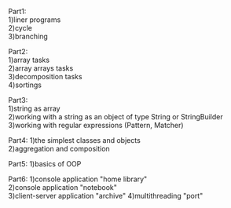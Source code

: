 Part1:  
1)liner programs  
2)cycle   
3)branching 

Part2:  
1)array tasks   
2)array arrays tasks    
3)decomposition tasks   
4)sortings    

Part3:  
1)string as array     
2)working with a string as an object of type String or StringBuilder
3)working with regular expressions (Pattern, Matcher) 

Part4: 
1)the simplest classes and objects  
2)aggregation and composition 

Part5:
1)basics of OOP 

Part6:
1)console application "home library"  
2)console application "notebook"  
3)client-server application "аrchive"
4)multithreading "port"

